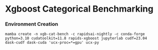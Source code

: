 # Xgboost Categorical Benchmarking

### Environment Creation
```
mamba create -n xgb-cat-bench -c rapidsai-nightly -c conda-forge python=3.10 cudatoolkit=11.8 rapids-xgboost jupyterlab cudf=23.04 dask-cudf dask-cuda 'ucx-proc=*=gpu' ucx-py
```
